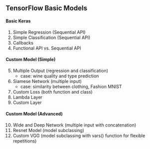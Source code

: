 ## TensorFlow Basic Models

#### Basic Keras
1. Simple Regression (Sequential API)
2. Simple Classification (Sequential API)
3. Callbacks
4. Functional API vs. Sequential API

#### Custom Model (Simple)
5. Multiple Output (regression and classification)
     - case: wine quality and type prediction
6. Siamese Network (multiple input)
     - case: similarity between clothing, Fashion MNIST
7. Custom Loss (both function and class)
8. Lambda Layer
9. Custom Layer

#### Custom Model (Advanced)
10. Wide and Deep Network (multiple input with concatenation) 
11. Resnet Model (model subclassing)
12. Custom VGG (model subclassing with vars() function for flexible repetitions)
